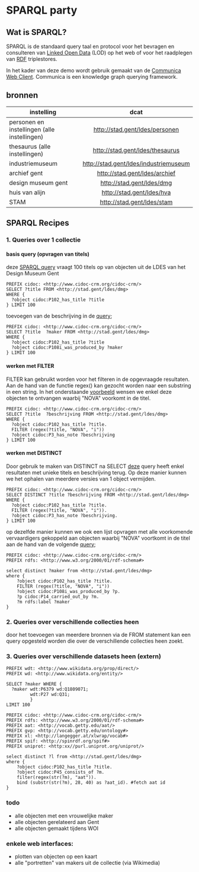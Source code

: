 # SPARQL party  

## Wat is SPARQL? 

SPARQL is de standaard query taal en protocol voor het bevragen en consulteren van [Linked Open Data](https://www.w3.org/egov/wiki/Linked_Open_Data) (LOD) op het web of voor het raadplegen van [RDF](https://www.w3.org/RDF/) triplestores. 

In het kader van deze demo wordt gebruik gemaakt van de [Communica Web Client](http://query.linkeddatafragments.org/). Communica is een knowledge graph querying framework.

## bronnen

| instelling   |      dcat      |
|----------|:-------------:|
| personen en instellingen (alle instellingen) |  http://stad.gent/ldes/personen | 
| thesaurus (alle instellingen)| http://stad.gent/ldes/thesaurus | 
| industriemuseum |    http://stad.gent/ldes/industriemuseum   | 
| archief gent| http://stad.gent/ldes/archief |  
| design museum gent| http://stad.gent/ldes/dmg |   
| huis van alijn| http://stad.gent/ldes/hva |  
| STAM| http://stad.gent/ldes/stam |  

## SPARQL Recipes
### 1. Queries over 1 collectie

#### basis query (opvragen van titels)
deze [SPARQL query](http://query.linkeddatafragments.org/#datasources=https%3A%2F%2Fstad.gent%2Fsparql&query=PREFIX%20cidoc%3A%20%3Chttp%3A%2F%2Fwww.cidoc-crm.org%2Fcidoc-crm%2F%3E%0ASELECT%20%3Ftitle%20FROM%20%3Chttp%3A%2F%2Fstad.gent%2Fldes%2Fdmg%3E%20%0AWHERE%20%7B%20%0A%20%20%3Fobject%20cidoc%3AP102_has_title%20%3Ftitle%0A%7D%20LIMIT%20100) vraagt 100 titels op van objecten uit de LDES van het Design Museum Gent 

```sparql
PREFIX cidoc: <http://www.cidoc-crm.org/cidoc-crm/>
SELECT ?title FROM <http://stad.gent/ldes/dmg> 
WHERE { 
  ?object cidoc:P102_has_title ?title
} LIMIT 100
```
toevoegen van de beschrijving in de [query](http://query.linkeddatafragments.org/#datasources=https%3A%2F%2Fstad.gent%2Fsparql&query=PREFIX%20cidoc%3A%20%3Chttp%3A%2F%2Fwww.cidoc-crm.org%2Fcidoc-crm%2F%3E%0ASELECT%20%3Ftitle%20%20%3Fmaker%20FROM%20%3Chttp%3A%2F%2Fstad.gent%2Fldes%2Fdmg%3E%20%0AWHERE%20%7B%20%0A%20%20%3Fobject%20cidoc%3AP102_has_title%20%3Ftitle.%0A%20%20%3Fobject%20cidoc%3AP108i_was_produced_by%20%3Fmaker%0A%7D%20LIMIT%20100); 

```sparql
PREFIX cidoc: <http://www.cidoc-crm.org/cidoc-crm/>
SELECT ?title  ?maker FROM <http://stad.gent/ldes/dmg> 
WHERE { 
  ?object cidoc:P102_has_title ?title
  ?object cidoc:P108i_was_produced_by ?maker
} LIMIT 100
```

#### werken met FILTER
FILTER kan gebruikt worden voor het filteren in de opgevraagde resultaten. 
Aan de hand van de functie regex() kan gezocht worden naar een substring in een string. 
In het onderstaande [voorbeeld](http://query.linkeddatafragments.org/#datasources=https%3A%2F%2Fstad.gent%2Fsparql&query=PREFIX%20cidoc%3A%20%3Chttp%3A%2F%2Fwww.cidoc-crm.org%2Fcidoc-crm%2F%3E%0ASELECT%20%3Ftitle%20%20%3Fbeschrijving%20FROM%20%3Chttp%3A%2F%2Fstad.gent%2Fldes%2Fdmg%3E%20%0AWHERE%20%7B%20%0A%20%20%3Fobject%20cidoc%3AP102_has_title%20%3Ftitle.%0A%20%20FILTER%20(regex(%3Ftitle%2C%20%22NOVA%22%2C%20%22i%22))%0A%20%20%3Fobject%20cidoc%3AP3_has_note%20%3Fbeschrijving%0A%7D%20LIMIT%20100) wensen we enkel deze objecten te ontvangen waarbij "NOVA" voorkomt in de titel. 

```sparql
PREFIX cidoc: <http://www.cidoc-crm.org/cidoc-crm/>
SELECT ?title  ?beschrijving FROM <http://stad.gent/ldes/dmg> 
WHERE { 
  ?object cidoc:P102_has_title ?title.
  FILTER (regex(?title, "NOVA", "i"))
  ?object cidoc:P3_has_note ?beschrijving
} LIMIT 100
```

#### werken met DISTINCT 
Door gebruik te maken van DISTINCT na SELECT [deze](https://bit.ly/3BAVFcX) query heeft enkel resultaten met unieke titels en beschrijving terug. Op deze manier kunnen we het ophalen van meerdere versies van 1 object vermijden. 

```sparql 
PREFIX cidoc: <http://www.cidoc-crm.org/cidoc-crm/>
SELECT DISTINCT ?title ?beschrijving FROM <http://stad.gent/ldes/dmg> 
WHERE { 
  ?object cidoc:P102_has_title ?title.
  FILTER (regex(?title, "NOVA", "i")).
  ?object cidoc:P3_has_note ?beschrijving.
} LIMIT 100
```

op dezelfde manier kunnen we ook een lijst opvragen met alle voorkomende vervaardigers gekoppeld aan objecten waarbij "NOVA" voortkomt in de titel aan de hand van de volgende [query](shorturl.at/zCLTW);

```sparql
PREFIX cidoc: <http://www.cidoc-crm.org/cidoc-crm/>
PREFIX rdfs: <http://www.w3.org/2000/01/rdf-schema#>

select distinct ?maker from <http://stad.gent/ldes/dmg>
where {
	?object cidoc:P102_has_title ?title.
	FILTER (regex(?title, "NOVA", "i"))
  	?object cidoc:P108i_was_produced_by ?p.
  	?p cidoc:P14_carried_out_by ?m.
  	?m rdfs:label ?maker
}
```

### 2. Queries over verschillende collecties heen
door het toevoegen van meerdere bronnen via de FROM statement kan een query opgesteld worden die over de verschillende collecties heen zoekt. 

### 3. Queries over verschillende datasets heen (extern)

```sparql 
PREFIX wdt: <http://www.wikidata.org/prop/direct/>
PREFIX wd: <http://www.wikidata.org/entity/>

SELECT ?maker WHERE {
  ?maker wdt:P6379 wd:Q1809071;
         wdt:P27 wd:Q31; 
         }
LIMIT 100
```

```sparql
PREFIX cidoc: <http://www.cidoc-crm.org/cidoc-crm/>
PREFIX rdfs: <http://www.w3.org/2000/01/rdf-schema#>
PREFIX aat: <http://vocab.getty.edu/aat/>
PREFIX gvp: <http://vocab.getty.edu/ontology#>
PREFIX xl: <http://langegger.at/xlwrap/vocab#>
PREFIX spif: <http://spinrdf.org/spif#>
PREFIX uniprot: <http:xx//purl.uniprot.org/uniprot/>

select distinct ?l from <http://stad.gent/ldes/dmg>
where {
	?object cidoc:P102_has_title ?title.
  	?object cidoc:P45_consists_of ?m.
  	filter(regex(str(?m), "aat")).
  	bind (substr(str(?m), 28, 40) as ?aat_id). #fetch aat id 
} 
```

### todo 
- alle objecten met een vrouwelijke maker 
- alle objecten gerelateerd aan Gent 
- alle objecten gemaakt tijdens WOI

### enkele web interfaces:
- plotten van objecten op een kaart
- alle "portretten" van makers uit de collectie (via Wikimedia)
